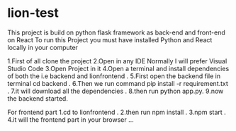 # lion-test
This project is build on python flask framework as back-end and front-end on React
To run this Project you must have installed Python and React locally in your computer

1.First of all clone the project
2.Open in any IDE Normally I will prefer Visual Studio Code
3.Open Project in it
4.Open a terminal and install dependencies of both the i.e backend and lionfrontend .
5.First open the backend file in terminal cd backend .
6.Then we run command pip install -r requirement.txt .
7.it will download all the dependencies .
8.then run python app.py.
9.now the backend started.

For frontend part 
1.cd to lionfrontend .
2.then run npm install .
3.npm start .
4.it will the frontend part in your browser ...

